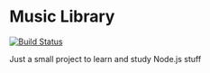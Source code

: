 # Music Library
[![Build Status](https://travis-ci.com/strvcom/backend-learning-samuel.svg?token=BQsxZ9iDemyxXpSzrAor&branch=master)](https://travis-ci.com/strvcom/backend-learning-samuel)

Just a small project to learn and study Node.js stuff
